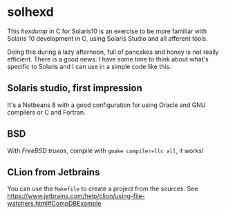# solhexd
This _hexdump_ in C for Solaris10 is an exercise to be more familiar with Solaris 10 development in C, using Solaris Studio and all afferent tools. 

Doing this during a lazy afternoon, full of pancakes and honey is not really efficient. There is a good news: I have some time to think about what's specific to Solaris and I can use in a simple code like this.

## Solaris studio, first impression
It's a Netbeans 8 with a good configuration for using Oracle and GNU compilers or C and Fortran.

## BSD

With _FreeBSD trueos_, compile with `gmake compiler=llc all`, it works!

## CLion from Jetbrains

You can use the `Makefile` to create a project from the sources. 
See https://www.jetbrains.com/help/clion/using-file-watchers.html#CompDBExample
